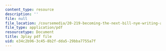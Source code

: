 ```yaml
---
content_type: resource
description: ''
file: null
file_location: /coursemedia/20-219-becoming-the-next-bill-nye-writing-and-hosting-the-educational-show-january-iap-2015/e34c2b963c458b2fdda529bba7755a7f_AjK2zF9yN0k.pdf
file_type: application/pdf
resourcetype: Document
title: 3play pdf file
uid: e34c2b96-3c45-8b2f-dda5-29bba7755a7f
---
```


